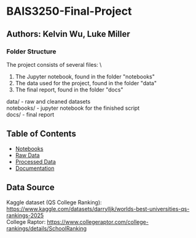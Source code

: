 # BAIS3250-Final-Project
## Authors: Kelvin Wu, Luke Miller
### Folder Structure

The project consists of several files: \
1. The Jupyter notebook, found in the folder "notebooks"
2. The data used for the project, found in the folder "data"
3. The final report, found in the folder "docs"

data/ - raw and cleaned datasets \
notebooks/ - jupyter notebook for the finished script \
docs/ - final report

## Table of Contents

- [Notebooks](notebooks/)
- [Raw Data](data/raw/)
- [Processed Data](data/processed/)
- [Documentation](docs/)

## Data Source

Kaggle dataset (QS College Ranking): https://www.kaggle.com/datasets/darrylljk/worlds-best-universities-qs-rankings-2025 \
College Raptor: https://www.collegeraptor.com/college-rankings/details/SchoolRanking

